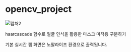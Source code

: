 # opencv_project


![캡처2](https://user-images.githubusercontent.com/57929751/107192747-5eb82400-6a31-11eb-92ab-99df98758055.PNG)

haarcascade 함수로 얼굴 인식을 활용한 마스크 미착용 구분하기

기본 실시간 캠 화면은 노말라이즈 환경으로 출력됩니다.
